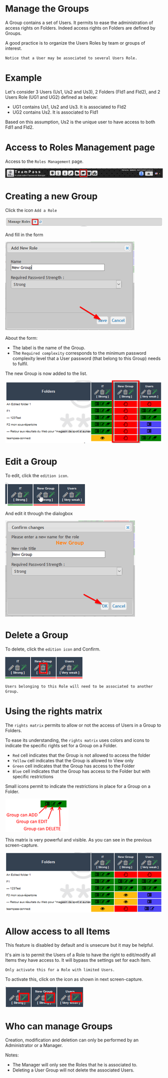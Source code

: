 # Manage the Groups

A Group contains a set of Users. It permits to ease the administration of access rights on Folders.
Indeed access rights on Folders are defined by Groups. 

A good practice is to organize the Users Roles by team or groups of interest.

	Notice that a User may be associated to several Users Role.

# Example

Let's consider 3 Users (Us1, Us2 and Us3), 2 Folders (Fld1 and Fld2), and 2 Users Role (UG1 and UG2) defined as below:

* UG1 contains Us1, Us2 and Us3. It is associated to Fld2
* UG2 contains Us2. It is associated to Fld1

Based on this assumption, Us2 is the unique user to have access to both Fdl1 and Fld2.

# Access to Roles Management page

Access to the `Roles Management` page.

![Screenshot](../img/mng-grp-1.png)

# Creating a new Group

Click the icon `Add a Role`

![Screenshot](../img/mng-grp-2.png)

And fill in the form

![Screenshot](../img/mng-grp-3.png)

About the form:

* The label is the name of the Group.
* The `Required complexity` corresponds to the minimum password complexity level that a User password (that belong to this Group) needs to fulfil.

The new Group is now added to the list.

![Screenshot](../img/mng-grp-4.png)

# Edit a Group

To edit, click the `edition icon`.

![Screenshot](../img/mng-grp-5.png)

And edit it through the dialogbox

![Screenshot](../img/mng-grp-6.png)

# Delete a Group

To delete, click the `edition icon` and Confirm.

![Screenshot](../img/mng-grp-7.png)

	Users belonging to this Role will need to be associated to another Group.

# Using the rights matrix

The `rights matrix` permits to allow or not the access of Users in a Group to Folders.

To ease its understanding, the `rights matrix` uses colors and icons to indicate the specific rights set for a Group on a Folder.

* `Red` cell indicates that the Group is not allowed to access the folder
* `Yellow` cell indicates that the Group is allowed to View only
* `Green` cell indicates that the Group has access to the Folder
* `Blue` cell indicates that the Group has access to the Folder but with specific restrictions

Small icons permit to indicate the restrictions in place for a Group on a Folder.

![Screenshot](../img/mng-grp-8.png)

This matrix is very powerful and visible. As you can see in the previous screen-capture.

![Screenshot](../img/mng-grp-9.png)

# Allow access to all Items

This feature is disabled by default and is unsecure but it may be helpful.

It's aim is to permit the Users of a Role to have the right to edit/modify all Items they have access to.
It will bypass the settings set for each Item.

	Only activate this for a Role with limited Users.

To activate this, click on the icon as shown in next screen-capture.

![Screenshot](../img/mng-grp-10.png)

# Who can manage Groups

Creation, modification and deletion can only be performed by an Administrator or a Manager.

Notes:

* The Manager will only see the Roles that he is associated to.
* Deleting a User Group will not delete the associated Users.
